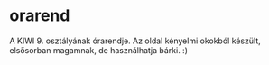 orarend
=======

A KIWI 9. osztályának órarendje. Az oldal kényelmi okokból készült, elsősorban magamnak, de használhatja bárki. :)
